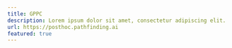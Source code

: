 ```yaml
---
title: GPPC
description: Lorem ipsum dolor sit amet, consectetur adipiscing elit.
url: https://posthoc.pathfinding.ai
featured: true
---
```

